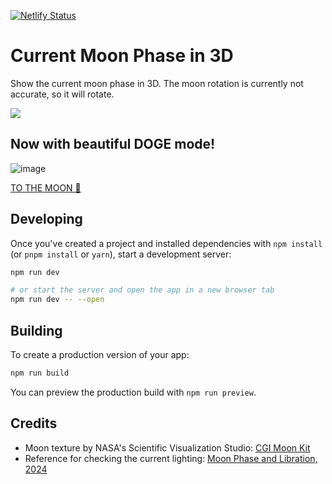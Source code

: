 [![Netlify Status](https://api.netlify.com/api/v1/badges/f1933f9a-8239-4061-a679-2e0ab21baaad/deploy-status)](https://app.netlify.com/sites/moon-phase/deploys)

# Current Moon Phase in 3D

Show the current moon phase in 3D. The moon rotation is currently not accurate, so it will rotate.

<a href="https://moon-phase.netlify.app/">
<img src="https://github.com/m-a-x-s-e-e-l-i-g/current-moon-phase-3d/assets/7907436/e20a00ba-d65b-4bc7-8684-9fb6c0e1a5d4"/>
</a>

## Now with beautiful DOGE mode!
![image](https://github.com/m-a-x-s-e-e-l-i-g/current-moon-phase-3d/assets/7907436/318a32e8-9308-49e5-bceb-63de135fda5e)

[TO THE MOON 🚀](https://moon-phase.netlify.app/)

## Developing

Once you've created a project and installed dependencies with `npm install` (or `pnpm install` or `yarn`), start a development server:

```bash
npm run dev

# or start the server and open the app in a new browser tab
npm run dev -- --open
```

## Building

To create a production version of your app:

```bash
npm run build
```

You can preview the production build with `npm run preview`.

## Credits

- Moon texture by NASA's Scientific Visualization Studio: [CGI Moon Kit](https://svs.gsfc.nasa.gov/4720)
- Reference for checking the current lighting: [Moon Phase and Libration, 2024](https://svs.gsfc.nasa.gov/5187/)
